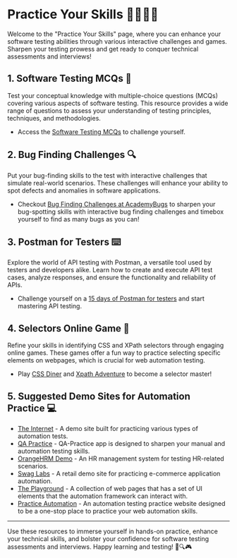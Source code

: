 # Practice Your Skills 👩‍💻👨‍💻

Welcome to the "Practice Your Skills" page, where you can enhance your software testing abilities through various interactive challenges and games. Sharpen your testing prowess and get ready to conquer technical assessments and interviews!

## 1. Software Testing MCQs 📝

Test your conceptual knowledge with multiple-choice questions (MCQs) covering various aspects of software testing. This resource provides a wide range of questions to assess your understanding of testing principles, techniques, and methodologies.

- Access the [Software Testing MCQs](https://www.javatpoint.com/software-testing-mcq) to challenge yourself.

## 2. Bug Finding Challenges 🔍

Put your bug-finding skills to the test with interactive challenges that simulate real-world scenarios. These challenges will enhance your ability to spot defects and anomalies in software applications.

- Checkout [Bug Finding Challenges at AcademyBugs](https://academybugs.com/find-bugs/) to sharpen your bug-spotting skills with interactive bug finding challenges and timebox yourself to find as many bugs as you can!

## 3. Postman for Testers ⌨️

Explore the world of API testing with Postman, a versatile tool used by testers and developers alike. Learn how to create and execute API test cases, analyze responses, and ensure the functionality and reliability of APIs.

- Challenge yourself on a [15 days of Postman for testers](https://www.postman.com/postman/workspace/15-days-of-postman-for-testers/overview) and start mastering API testing.

## 4. Selectors Online Game 👾

Refine your skills in identifying CSS and XPath selectors through engaging online games. These games offer a fun way to practice selecting specific elements on webpages, which is crucial for web automation testing.

- Play [CSS Diner](https://flukeout.github.io/) and [Xpath Adventure](https://topswagcode.com/xpath/) to become a selector master!

## 5. Suggested Demo Sites for Automation Practice 💻

- [The Internet](http://the-internet.herokuapp.com/) - A demo site built for practicing various types of automation tests.
- [QA Practice](https://qa-practice.netlify.app/) - QA-Practice app is designed to sharpen your manual and automation testing skills.
- [OrangeHRM Demo](https://opensource-demo.orangehrmlive.com/) - An HR management system for testing HR-related scenarios.
- [Swag Labs](https://www.saucedemo.com/) - A retail demo site for practicing e-commerce application automation.
- [The Playground](https://play1.automationcamp.ir) - A collection of web pages that has a set of UI elements that the automation framework can interact with.
- [Practice Automation](https://practice-automation.com) - An automation testing practice website designed to be a one-stop place to practice your web automation skills.


---

Use these resources to immerse yourself in hands-on practice, enhance your technical skills, and bolster your confidence for software testing assessments and interviews. Happy learning and testing! 🧪🔍🎮
